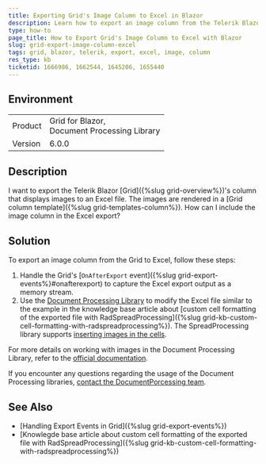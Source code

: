 ```yaml
---
title: Exporting Grid's Image Column to Excel in Blazor
description: Learn how to export an image column from the Telerik Blazor Grid to an Excel file by utilizing the Document Processing Library.
type: how-to
page_title: How to Export Grid's Image Column to Excel with Blazor
slug: grid-export-image-column-excel
tags: grid, blazor, telerik, export, excel, image, column
res_type: kb
ticketid: 1666986, 1662544, 1645206, 1655440
---
```


## Environment

<table>
<tbody>
<tr>
<td>Product</td>
<td>Grid for Blazor, <br />Document Processing Library</td>
</tr>
<tr>
<td>Version</td>
<td>6.0.0</td>
</tr>
</tbody>
</table>

## Description

I want to export the Telerik Blazor [Grid]({%slug grid-overview%})'s column that displays images to an Excel file. The images are rendered in a [Grid column template]({%slug grid-templates-column%}). How can I include the image column in the Excel export?

## Solution

To export an image column from the Grid to Excel, follow these steps:

1. Handle the Grid's [`OnAfterExport` event]({%slug grid-export-events%}#onafterexport) to capture the Excel export output as a memory stream.
2. Use the [Document Processing Library](https://docs.telerik.com/devtools/document-processing/introduction) to modify the Excel file similar to the example in the knowledge base article about [custom cell formatting of the exported file with RadSpreadProcessing]({%slug grid-kb-custom-cell-formatting-with-radspreadprocessing%}). The SpreadProcessing library supports [inserting images in the cells](https://docs.telerik.com/devtools/document-processing/libraries/radspreadprocessing/features/shapes-and-images).

For more details on working with images in the Document Processing Library, refer to the [official documentation](https://docs.telerik.com/devtools/document-processing/introduction).

If you encounter any questions regarding the usage of the Document Processing libraries, [contact the DocumentPorcessing team](https://docs.telerik.com/devtools/document-processing/knowledge-base/submit-support-tickets).

## See Also

- [Handling Export Events in Grid]({%slug grid-export-events%})
-  [Knowlegde base article about custom cell formatting of the exported file with RadSpreadProcessing]({%slug grid-kb-custom-cell-formatting-with-radspreadprocessing%})
